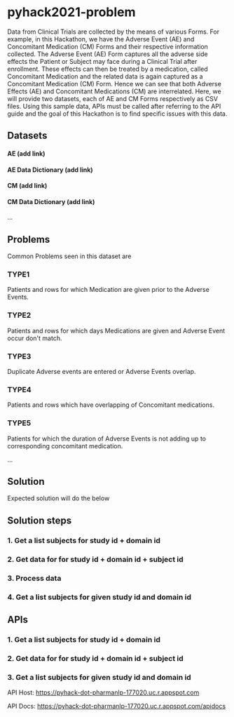 # pyhack2021-problem 

Data from Clinical Trials are collected by the means of various Forms. For example, in this Hackathon, we have the Adverse Event (AE) and Concomitant Medication (CM) Forms and their respective information collected. The Adverse Event (AE) Form captures all the adverse side effects the Patient or Subject may face during a Clinical Trial after enrollment. These effects can then be treated by a medication, called Concomitant Medication and the related data is again captured as a Concomitant Medication (CM) Form. Hence we can see that both Adverse Effects (AE) and Concomitant Medications (CM) are interrelated. Here, we will provide two datasets, each of AE and CM Forms respectively as CSV files. Using this sample data, APIs must be called after referring to the API guide and the goal of this Hackathon is to find specific issues with this data.


## Datasets

#### AE (add link)
#### AE Data Dictionary (add link)
#### CM (add link)
#### CM Data Dictionary (add link)
...

## Problems

Common Problems seen in this dataset are 

### TYPE1
Patients and rows for which Medication are given prior to the Adverse Events.

### TYPE2
Patients and rows for which days Medications are given and Adverse Event occur don't match. 

### TYPE3
Duplicate Adverse events are entered or Adverse Events overlap.

### TYPE4
Patients and rows which have overlapping of Concomitant medications.

### TYPE5
Patients for which the duration of Adverse Events is not adding up to corresponding concomitant medication. 


...

## Solution 

Expected solution will do the below 

## Solution steps
### 1. Get a list subjects for study id + domain id
### 2. Get data for for study id + domain id + subject id
### 3. Process data
### 4. Get a list subjects for given study id and domain id

## APIs

### 1. Get a list subjects for study id + domain id
### 2. Get data for for study id + domain id + subject id
### 3. Get a list subjects for given study id and domain id

API Host: https://pyhack-dot-pharmanlp-177020.uc.r.appspot.com

API Docs: https://pyhack-dot-pharmanlp-177020.uc.r.appspot.com/apidocs
